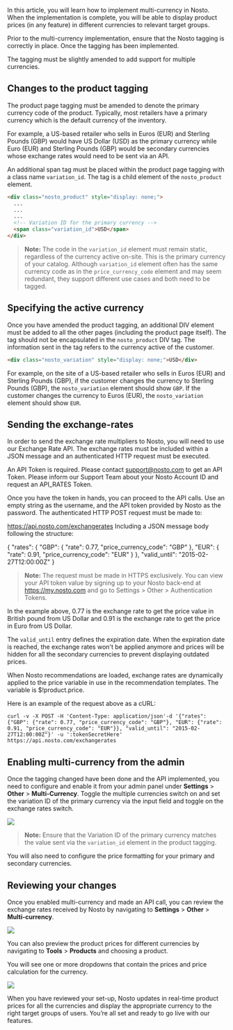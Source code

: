 In this article, you will learn how to implement multi-currency in Nosto. When the implementation is complete, you will be able to display product prices (in any feature) in different currencies to relevant target groups.

Prior to the multi-currency implementation, ensure that the Nosto tagging is correctly in place. Once the tagging has been implemented.

The tagging must be slightly amended to add support for multiple currencies.

## Changes to the product tagging

The product page tagging must be amended to denote the primary currency code of the product. Typically, most retailers have a primary currency which is the default currency of the inventory.

For example, a US-based retailer who sells in Euros (EUR) and Sterling Pounds (GBP) would have US Dollar (USD) as the primary currency while Euro (EUR) and Sterling Pounds (GBP) would be secondary currencies whose exchange rates would need to be sent via an API.

An additional span tag must be placed within the product page tagging with a class name `variation_id`. The tag is a child element of the `nosto_product` element.

```html
<div class="nosto_product" style="display: none;">
  ...
  ...
  ...
  <!-- Variation ID for the primary currency --> 
  <span class="variation_id">USD</span>
</div>
```

> **Note:** The code in the `variation_id` element must remain static, regardless of the currency active on-site. This is the primary currency of your catalog. Although `variation_id` element often has the same currency code as in the `price_currency_code` element and may seem redundant, they support different use cases and both need to be tagged.

## Specifying the active currency

Once you have amended the product tagging, an additional DIV element must be added to all the other pages (including the product page itself). The tag should not be encapsulated in the `nosto_product` DIV tag. The information sent in the tag refers to the currency active of the customer.

```html
<div class="nosto_variation" style="display: none;">USD</div>
```

For example, on the site of a US-based retailer who sells in Euros (EUR) and Sterling Pounds (GBP), if the customer changes the currency to Sterling Pounds (GBP), the `nosto_variation` element should show `GBP`. If the customer changes the currency to Euros (EUR), the `nosto_variation` element should show `EUR`. 


## Sending the exchange-rates

In order to send the exchange rate multipliers to Nosto, you will need to use our Exchange Rate API. The exchange rates must be included within a JSON message and an authenticated HTTP request must be executed. 

An API Token is required. Please contact support@nosto.com to get an API Token. Please inform our Support Team about your Nosto Account ID and request an API_RATES Token.

Once you have the token in hands, you can proceed to the API calls. Use an empty string as the username, and the API token provided by Nosto as the password. The authenticated HTTP POST request must be made to:

https://api.nosto.com/exchangerates
Including a JSON message body following the structure:

{
  "rates": {
    "GBP": {
      "rate": 0.77,
      "price_currency_code": "GBP"
    },
    "EUR": {
      "rate": 0.91,
      "price_currency_code": "EUR"
    }
  },
  "valid_until": "2015-02-27T12:00:00Z"
}

> **Note:** The request must be made in HTTPS exclusively. You can view your API token value by signing up to your Nosto back-end at https://my.nosto.com and go to Settings > Other > Authentication Tokens.

In the example above, 0.77 is the exchange rate to get the price value in British pound from US Dollar and 0.91 is the exchange rate to get the price in Euro from US Dollar.

The `valid_until` entry defines the expiration date. When the expiration date is reached, the exchange rates won't be applied anymore and prices will be hidden for all the secondary currencies to prevent displaying outdated prices.

When Nosto recommendations are loaded, exchange rates are dynamically applied to the price variable in use in the recommendation templates. The variable is $!product.price.

Here is an example of the request above as a cURL:

```
curl -v -X POST -H 'Content-Type: application/json'-d '{"rates": {"GBP": {"rate": 0.77, "price_currency_code": "GBP"}, "EUR": {"rate": 0.91, "price_currency_code": "EUR"}}, "valid_until": "2015-02-27T12:00:00Z"}' -u ':tokenSecretHere' https://api.nosto.com/exchangerates
```

## Enabling multi-currency from the admin

Once the tagging changed have been done and the API implemented, you need to configure and enable it from your admin panel under **Settings** > **Other** > **Multi-Currency**. Toggle the multiple currencies switch on and set the variation ID of the primary currency via the input field and toggle on the exchange rates switch.

![](https://user-images.githubusercontent.com/327432/36842403-419416ae-1d54-11e8-9bea-a979d7896977.png)

> **Note:** Ensure that the Variation ID of the primary currency matches the value sent via the `variation_id` element in the product tagging.

You will also need to configure the price formatting for your primary and secondary currencies.

## Reviewing your changes

Once you enabled multi-currency and made an API call, you can review the exchange rates received by Nosto by navigating to **Settings** > **Other** > **Multi-currency**.

![](https://user-images.githubusercontent.com/327432/36842599-d47f1748-1d54-11e8-9880-5250b129e62d.png)
 
You can also preview the product prices for different currencies by navigating to **Tools** > **Products** and choosing a product.

You will see one or more dropdowns that contain the prices and price calculation for the currency. 

![](https://user-images.githubusercontent.com/327432/36842669-15cb7412-1d55-11e8-8b48-5f769bb4ecd2.png)

When you have reviewed your set-up, Nosto updates in real-time product prices for all the currencies and display the appropriate currency to the right target groups of users. You’re all set and ready to go live with our features.